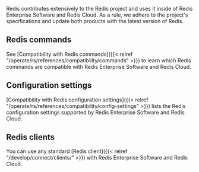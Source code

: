 Redis contributes extensively to the Redis project and uses it inside of Redis Enterprise Software and Redis Cloud. As a rule, we adhere to the project's specifications and update both products with the latest version of Redis.

## Redis commands

See [Compatibility with Redis commands]({{< relref "/operate/rs/references/compatibility/commands" >}}) to learn which Redis commands are compatible with Redis Enterprise Software and Redis Cloud.

## Configuration settings

[Compatibility with Redis configuration settings]({{< relref "/operate/rs/references/compatibility/config-settings" >}}) lists the Redis configuration settings supported by Redis Enterprise Software and Redis Cloud.

## Redis clients

You can use any standard [Redis client]({{< relref "/develop/connect/clients/" >}}) with Redis Enterprise Software and Redis Cloud.